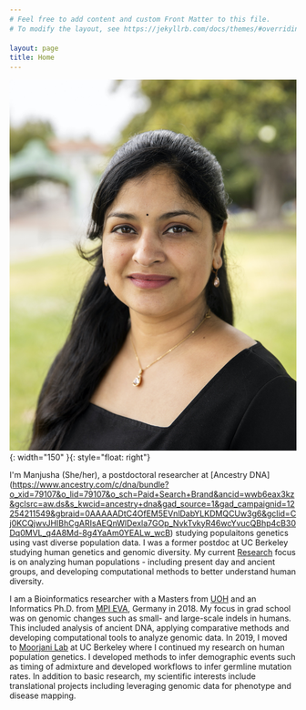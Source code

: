 ```yaml
---
# Feel free to add content and custom Front Matter to this file.
# To modify the layout, see https://jekyllrb.com/docs/themes/#overriding-theme-defaults

layout: page
title: Home
---
```


![My image 1](./files/MC_main2.jpg){: width="150" }{: style="float: right"}

I'm Manjusha (She/her), a postdoctoral researcher at [Ancestry DNA] (https://www.ancestry.com/c/dna/bundle?o_xid=79107&o_lid=79107&o_sch=Paid+Search+Brand&ancid=wwb6eax3kz&gclsrc=aw.ds&s_kwcid=ancestry+dna&gad_source=1&gad_campaignid=12254211549&gbraid=0AAAAADtC4OfEM5EVnlDabYLKDMQCUw3g6&gclid=Cj0KCQjwvJHIBhCgARIsAEQnWlDexla7GOp_NvkTvkyR46wcYvucQBhp4cB30Dq0MVL_q4A8Md-8g4YaAm0YEALw_wcB) studying populaitons genetics using vast diverse population data. I was a former postdoc at UC Berkeley studying human genetics and genomic diversity. My current [Research](/research/) focus is on analyzing human populations - including present day and ancient groups, and developing computational methods to better understand human diversity. <br>

I am a Bioinformatics researcher with a Masters from [UOH](https://uohyd.ac.in/) and an Informatics Ph.D. from [MPI EVA](https://www.eva.mpg.de/index/), Germany in 2018. My focus in grad school was on genomic changes such as small- and large-scale indels in humans. This included analysis of ancient DNA, applying comparative methods and developing computational tools to analyze genomic data. In 2019, I moved to [Moorjani Lab](https://www.moorjanilab.org/) at UC Berkeley where I continued my research on human population genetics. I developed methods to infer demographic events such as timing of admixture and developed workflows to infer germline mutation rates. In addition to basic research, my scientific interests include translational projects including leveraging genomic data for phenotype and disease mapping. <br>

